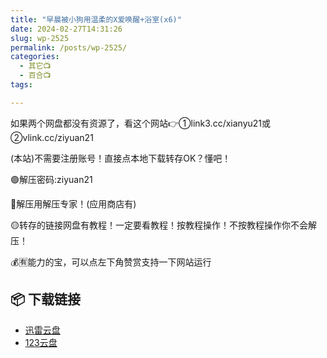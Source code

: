 ```yaml
---
title: "早晨被小狗用温柔的X爱唤醒+浴室(x6)"
date: 2024-02-27T14:31:26
slug: wp-2525
permalink: /posts/wp-2525/
categories:
  - 其它📺
  - 百合📺
tags:

---
```


如果两个网盘都没有资源了，看这个网站👉①link3.cc/xianyu21或②vlink.cc/ziyuan21

(本站)不需要注册账号！直接点本地下载转存OK？懂吧！

🟢解压密码:ziyuan21

🔵解压用解压专家！(应用商店有)

🟡转存的链接网盘有教程！一定要看教程！按教程操作！不按教程操作你不会解压！

💰🈶能力的宝，可以点左下角赞赏支持一下网站运行

## 📦 下载链接
- [迅雷云盘](https://blziyuan21.com/pay-download/2525?key=1e49665b3a&down_id=0)
- [123云盘](https://blziyuan21.com/pay-download/2525?key=1e49665b3a&down_id=1)

